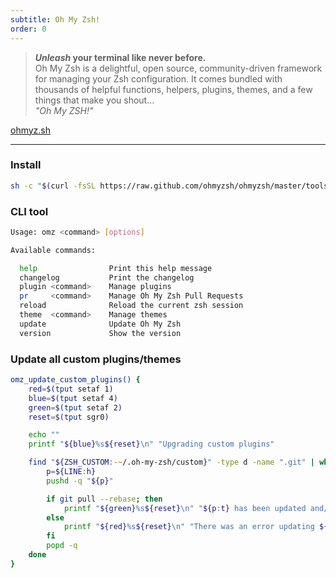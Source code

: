 ```yaml
---
subtitle: Oh My Zsh!
order: 0
---
```


> **_Unleash_ your terminal like never before.**  
> Oh My Zsh is a delightful, open source, community-driven framework for managing your Zsh configuration. It comes bundled with thousands of helpful functions, helpers, plugins, themes, and a few things that make you shout...  
> _"Oh My ZSH!"_

[ohmyz.sh](https://ohmyz.sh)

---

### Install

```zsh
sh -c "$(curl -fsSL https://raw.github.com/ohmyzsh/ohmyzsh/master/tools/install.sh)"
```

### CLI tool

```sh
Usage: omz <command> [options]

Available commands:

  help                Print this help message
  changelog           Print the changelog
  plugin <command>    Manage plugins
  pr     <command>    Manage Oh My Zsh Pull Requests
  reload              Reload the current zsh session
  theme  <command>    Manage themes
  update              Update Oh My Zsh
  version             Show the version

```

### Update all custom plugins/themes

```zsh
omz_update_custom_plugins() {
    red=$(tput setaf 1)
    blue=$(tput setaf 4)
    green=$(tput setaf 2)
    reset=$(tput sgr0)

    echo ""
    printf "${blue}%s${reset}\n" "Upgrading custom plugins"

    find "${ZSH_CUSTOM:-~/.oh-my-zsh/custom}" -type d -name ".git" | while read LINE; do
        p=${LINE:h}
        pushd -q "${p}"

        if git pull --rebase; then
            printf "${green}%s${reset}\n" "${p:t} has been updated and/or is at the current version."
        else
            printf "${red}%s${reset}\n" "There was an error updating ${p:t}. Try again later or figure out what went wrong..."
        fi
        popd -q
    done
}
```
